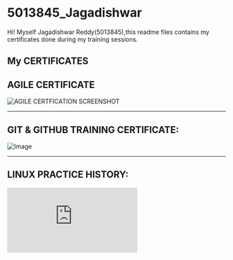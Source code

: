 # 5013845\_Jagadishwar



Hi! Myself Jagadishwar Reddy(5013845),this readme files contains my certificates done during my training sessions.



## My CERTIFICATES

## AGILE CERTIFICATE

![AGILE CERTFICATION SCREENSHOT ](https://github.com/user-attachments/assets/119353bb-6484-4629-968f-a9a957045969)

_______________________________________________________________________________________________

## GIT & GITHUB TRAINING CERTIFICATE:
 

 ![Image](https://github.com/user-attachments/assets/e308d6dd-7600-4ab8-80e2-0934475a0972)

 _________________________________________________________________________________________________
 
 ## LINUX PRACTICE HISTORY:

 ![history.txt](https://github.com/user-attachments/files/21490861/history.txt)